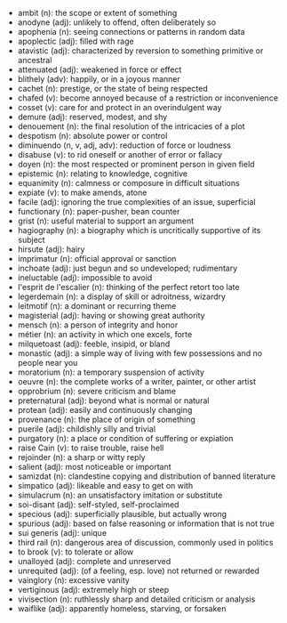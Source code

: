 * ambit (n): the scope or extent of something
* anodyne (adj): unlikely to offend, often deliberately so
* apophenia (n): seeing connections or patterns in random data
* apoplectic (adj): filled with rage
* atavistic (adj): characterized by reversion to something primitive or ancestral
* attenuated (adj): weakened in force or effect
* blithely (adv): happily, or in a joyous manner
* cachet (n): prestige, or the state of being respected
* chafed (v): become annoyed because of a restriction or inconvenience
* cosset (v): care for and protect in an overindulgent way
* demure (adj): reserved, modest, and shy
* denouement (n): the final resolution of the intricacies of a plot
* despotism (n): absolute power or control
* diminuendo (n, v, adj, adv): reduction of force or loudness
* disabuse (v): to rid oneself or another of error or fallacy
* doyen (n): the most respected or prominent person in given field
* epistemic (n): relating to knowledge, cognitive
* equanimity (n): calmness or composure in difficult situations
* expiate (v): to make amends, atone
* facile (adj): ignoring the true complexities of an issue, superficial
* functionary (n): paper-pusher, bean counter
* grist (n): useful material to support an argument
* hagiography (n): a biography which is uncritically supportive of its subject
* hirsute (adj): hairy
* imprimatur (n): official approval or sanction
* inchoate (adj): just begun and so undeveloped; rudimentary
* ineluctable (adj): impossible to avoid
* l'esprit de l'escalier (n): thinking of the perfect retort too late
* legerdemain (n): a display of skill or adroitness, wizardry
* leitmotif (n): a dominant or recurring theme
* magisterial (adj): having or showing great authority
* mensch (n): a person of integrity and honor
* métier (n): an activity in which one excels, forte
* milquetoast (adj): feeble, insipid, or bland
* monastic (adj): a simple way of living with few possessions and no people near you
* moratorium (n): a temporary suspension of activity
* oeuvre (n): the complete works of a writer, painter, or other artist
* opprobrium (n): severe criticism and blame
* preternatural (adj): beyond what is normal or natural
* protean (adj): easily and continuously changing
* provenance (n): the place of origin of something
* puerile (adj): childishly silly and trivial
* purgatory (n): a place or condition of suffering or expiation
* raise Cain (v): to raise trouble, raise hell
* rejoinder (n): a sharp or witty reply
* salient (adj): most noticeable or important
* samizdat (n): clandestine copying and distribution of banned literature
* simpatico (adj): likeable and easy to get on with
* simulacrum (n): an unsatisfactory imitation or substitute
* soi-disant (adj): self-styled, self-proclaimed
* specious (adj): superficially plausible, but actually wrong
* spurious (adj): based on false reasoning or information that is not true
* sui generis (adj): unique
* third rail (n): dangerous area of discussion, commonly used in politics
* to brook (v): to tolerate or allow
* unalloyed (adj): complete and unreserved
* unrequited (adj): (of a feeling, esp. love) not returned or rewarded
* vainglory (n): excessive vanity
* vertiginous (adj): extremely high or steep
* vivisection (n): ruthlessly sharp and detailed criticism or analysis
* waiflike (adj): apparently homeless, starving, or forsaken
